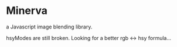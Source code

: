 # Minerva
a Javascript image blending library.

hsyModes are still broken. Looking for a better rgb <-> hsy formula...
